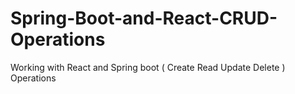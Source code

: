 # Spring-Boot-and-React-CRUD-Operations
Working with React and Spring boot ( Create Read Update Delete ) Operations
